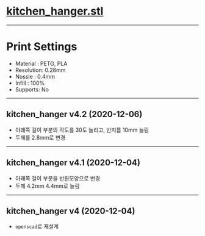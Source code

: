 # [kitchen_hanger.stl](https://github.com/syki66/binary/blob/master/3D-modelings/kitchen_hanger.stl)

---

# Print Settings

- Material : PETG, PLA
- Resolution: 0.28mm
- Nossle : 0.4mm
- Infill : 100%
- Supports: No

---

## kitchen_hanger v4.2 (2020-12-06)

- 아래쪽 걸이 부분의 각도를 30도 늘리고, 반지름 10mm 늘림
- 두께를 2.8mm로 변경

---

## kitchen_hanger v4.1 (2020-12-04)

- 아래쪽 걸이 부분을 반원모양으로 변경
- 두께 4.2mm 4.4mm로 늘림

---

## kitchen_hanger v4 (2020-12-04)

- `openscad`로 재설계